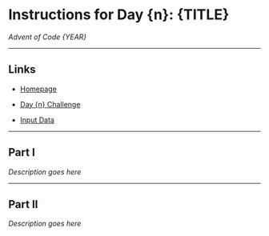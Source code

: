 # Instructions for Day {n}: {TITLE}

*Advent of Code {YEAR}*

---

## Links

- [Homepage](https://adventofcode.com/{YEAR})

- [Day {n} Challenge](https://adventofcode.com/{YEAR}}/day/{n})

- [Input Data](https://adventofcode.com/{YEAR}/day/{n}/input)

---

## Part I

*Description goes here*

---

## Part II 

*Description goes here*
